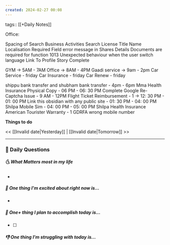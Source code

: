 ```yaml
---
created: 2024-02-27 00:08
---
```

tags:: [[+Daily Notes]]

Office: 

Spacing of Search Business Activities
Search License Title Name
Localisation
Required Field error message in Shares Details
Documents are required for function 1013
Unexpected behaviour when the user switch language
Link To Profile Story Complete


GYM -> 5AM - 7AM
Office -> 8AM - 4PM
Gaadi service -> 9am - 2pm
Car Service - friday
Car Insurance - friday
Car Renew - friday

shippu bank transfer and shubham bank transfer - 4pm - 6pm
Mma Health Insurance Physical Copy - 06 PM - 06: 30 PM
Complete Google Re-Captcha Issue - 9 AM - 12PM
Flight Ticket Reimbursement - 1 -> 12: 30 PM - 01: 00 PM
Link this obsidian with any public site - 01: 30 PM - 04: 00 PM
Shilpa Mobile Sim - 04: 00 PM - 05: 00 PM
Shilpa Health Insurance
American Tourister Warranty - 1
GDRFA wrong mobile number

**Things to do**





<< [[Invalid date|Yesterday]] | [[Invalid date|Tomorrow]] >>

---
### 📅 Daily Questions
##### 🌜 What Matters most in my life
- 

##### 🙌 One thing I'm excited about right now is...
- 

##### 🚀 One+ thing I plan to accomplish today is...
- [ ] 

##### 👎 One thing I'm struggling with today is...
